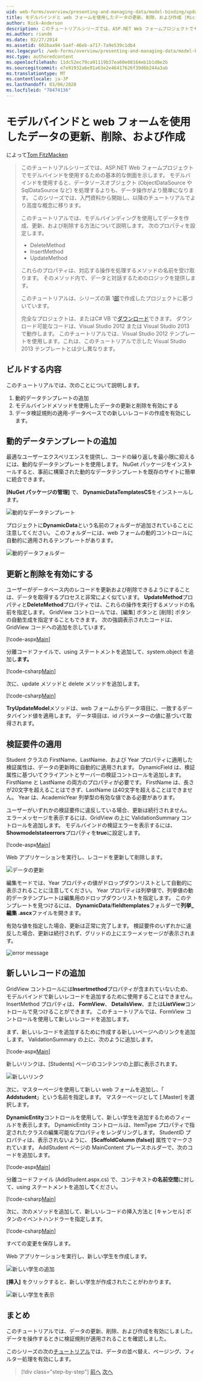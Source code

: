 ```yaml
---
uid: web-forms/overview/presenting-and-managing-data/model-binding/updating-deleting-and-creating-data
title: モデルバインドと web フォームを使用したデータの更新、削除、および作成 |Microsoft Docs
author: Rick-Anderson
description: このチュートリアルシリーズでは、ASP.NET Web フォームプロジェクトでモデルバインドを使用するための基本的な側面を示します。 モデルバインドを使用すると、データの相互作用がより簡単になり-...
ms.author: riande
ms.date: 02/27/2014
ms.assetid: 602baa94-5a4f-46eb-a717-7a9e539c1db4
msc.legacyurl: /web-forms/overview/presenting-and-managing-data/model-binding/updating-deleting-and-creating-data
msc.type: authoredcontent
ms.openlocfilehash: 11dc52ec79ca91119b37ea60e08164eb1b1d0e2b
ms.sourcegitcommit: e7e91932a6e91a63e2e46417626f39d6b244a3ab
ms.translationtype: MT
ms.contentlocale: ja-JP
ms.lasthandoff: 03/06/2020
ms.locfileid: "78474136"
---
```

# <a name="updating-deleting-and-creating-data-with-model-binding-and-web-forms"></a>モデルバインドと web フォームを使用したデータの更新、削除、および作成

によって[Tom FitzMacken](https://github.com/tfitzmac)

> このチュートリアルシリーズでは、ASP.NET Web フォームプロジェクトでモデルバインドを使用するための基本的な側面を示します。 モデルバインドを使用すると、データソースオブジェクト (ObjectDataSource や SqlDataSource など) を処理するよりも、データ操作がより簡単になります。 このシリーズでは、入門資料から開始し、以降のチュートリアルでより高度な概念に移ります。
> 
> このチュートリアルでは、モデルバインディングを使用してデータを作成、更新、および削除する方法について説明します。 次のプロパティを設定します。
> 
> - DeleteMethod
> - InsertMethod
> - UpdateMethod
> 
> これらのプロパティは、対応する操作を処理するメソッドの名前を受け取ります。 そのメソッド内で、データと対話するためのロジックを提供します。
> 
> このチュートリアルは、シリーズの第 1[部](retrieving-data.md)で作成したプロジェクトに基づいています。
> 
> 完全なプロジェクトは、またはC# VB で[ダウンロード](https://go.microsoft.com/fwlink/?LinkId=286116)できます。 ダウンロード可能なコードは、Visual Studio 2012 または Visual Studio 2013 で動作します。 このチュートリアルでは、Visual Studio 2012 テンプレートを使用します。これは、このチュートリアルで示した Visual Studio 2013 テンプレートとは少し異なります。

## <a name="what-youll-build"></a>ビルドする内容

このチュートリアルでは、次のことについて説明します。

1. 動的データテンプレートの追加
2. モデルバインドメソッドを使用したデータの更新と削除を有効にする
3. データ検証規則の適用-データベースでの新しいレコードの作成を有効にします。

## <a name="add-dynamic-data-templates"></a>動的データテンプレートの追加

最適なユーザーエクスペリエンスを提供し、コードの繰り返しを最小限に抑えるには、動的なデータテンプレートを使用します。 NuGet パッケージをインストールすると、事前に構築された動的なデータテンプレートを既存のサイトに簡単に統合できます。

**[NuGet パッケージの管理]** で、 **DynamicDataTemplatesCS**をインストールします。

![動的なデータテンプレート](updating-deleting-and-creating-data/_static/image1.png)

プロジェクトに**DynamicData**という名前のフォルダーが追加されていることに注意してください。 このフォルダーには、web フォームの動的コントロールに自動的に適用されるテンプレートがあります。

![動的データフォルダー](updating-deleting-and-creating-data/_static/image2.png)

## <a name="enable-updating-and-deleting"></a>更新と削除を有効にする

ユーザーがデータベース内のレコードを更新および削除できるようにすることは、データを取得するプロセスと非常によく似ています。 **UpdateMethod**プロパティと**DeleteMethod**プロパティでは、これらの操作を実行するメソッドの名前を指定します。 GridView コントロールでは、[編集] ボタンと [削除] ボタンの自動生成を指定することもできます。 次の強調表示されたコードは、GridView コードへの追加を示しています。

[!code-aspx[Main](updating-deleting-and-creating-data/samples/sample1.aspx?highlight=4-5)]

分離コードファイルで、using ステートメントを追加して、system.object を追加し**ます。**

[!code-csharp[Main](updating-deleting-and-creating-data/samples/sample2.cs)]

次に、update メソッドと delete メソッドを追加します。

[!code-csharp[Main](updating-deleting-and-creating-data/samples/sample3.cs)]

**TryUpdateModel**メソッドは、web フォームからデータ項目に、一致するデータバインド値を適用します。 データ項目は、id パラメーターの値に基づいて取得されます。

## <a name="enforce-validation-requirements"></a>検証要件の適用

Student クラスの FirstName、LastName、および Year プロパティに適用した検証属性は、データの更新時に自動的に適用されます。 DynamicField は、検証属性に基づいてクライアントとサーバーの検証コントロールを追加します。 FirstName と LastName の両方のプロパティが必要です。 FirstName は、長さが20文字を超えることはできず、LastName は40文字を超えることはできません。 Year は、AcademicYear 列挙型の有効な値である必要があります。

ユーザーがいずれかの検証要件に違反している場合、更新は続行されません。 エラーメッセージを表示するには、GridView の上に ValidationSummary コントロールを追加します。 モデルバインドの検証エラーを表示するには、 **Showmodelstateerrors**プロパティを**true**に設定します。 

[!code-aspx[Main](updating-deleting-and-creating-data/samples/sample4.aspx)]

Web アプリケーションを実行し、レコードを更新して削除します。

![データの更新](updating-deleting-and-creating-data/_static/image3.png)

編集モードでは、Year プロパティの値がドロップダウンリストとして自動的に表示されることに注意してください。 Year プロパティは列挙値で、列挙値の動的データテンプレートは編集用のドロップダウンリストを指定します。 このテンプレートを見つけるには、 **DynamicData**/**fieldtemplates**フォルダーで**列挙\_編集 .ascx**ファイルを開きます。

有効な値を指定した場合、更新は正常に完了します。 検証要件のいずれかに違反した場合、更新は続行されず、グリッドの上にエラーメッセージが表示されます。

![error message](updating-deleting-and-creating-data/_static/image4.png)

## <a name="add-new-records"></a>新しいレコードの追加

GridView コントロールには**Insertmethod**プロパティが含まれていないため、モデルバインドで新しいレコードを追加するために使用することはできません。 InsertMethod プロパティは、 **FormView**、 **DetailsView**、または**ListView**コントロールで見つけることができます。 このチュートリアルでは、FormView コントロールを使用して新しいレコードを追加します。

まず、新しいレコードを追加するために作成する新しいページへのリンクを追加します。 ValidationSummary の上に、次のように追加します。

[!code-aspx[Main](updating-deleting-and-creating-data/samples/sample5.aspx)]

新しいリンクは、[Students] ページのコンテンツの上部に表示されます。

![新しいリンク](updating-deleting-and-creating-data/_static/image5.png)

次に、マスターページを使用して新しい web フォームを追加し、「 **Addstudent**」という名前を指定します。 マスターページとして [.Master] を選択します。

**DynamicEntity**コントロールを使用して、新しい学生を追加するためのフィールドを表示します。 DynamicEntity コントロールは、ItemType プロパティで指定されたクラスの編集可能なプロパティをレンダリングします。 StudentID プロパティは、表示されないように、 **[ScaffoldColumn (false)]** 属性でマークされています。 AddStudent ページの MainContent プレースホルダーで、次のコードを追加します。

[!code-aspx[Main](updating-deleting-and-creating-data/samples/sample6.aspx)]

分離コードファイル (AddStudent.aspx.cs) で、コンテキスト**の名前空間**に対して、using ステートメントを追加し**て**ください。

[!code-csharp[Main](updating-deleting-and-creating-data/samples/sample7.cs)]

次に、次のメソッドを追加して、新しいレコードの挿入方法と [キャンセル] ボタンのイベントハンドラーを指定します。

[!code-csharp[Main](updating-deleting-and-creating-data/samples/sample8.cs)]

すべての変更を保存します。

Web アプリケーションを実行し、新しい学生を作成します。

![新しい学生の追加](updating-deleting-and-creating-data/_static/image6.png)

**[挿入]** をクリックすると、新しい学生が作成されたことがわかります。

![新しい学生を表示](updating-deleting-and-creating-data/_static/image7.png)

## <a name="conclusion"></a>まとめ

このチュートリアルでは、データの更新、削除、および作成を有効にしました。 データを操作するときに検証規則が適用されることを確認しました。

このシリーズの次の[チュートリアル](sorting-paging-and-filtering-data.md)では、データの並べ替え、ページング、フィルター処理を有効にします。

> [!div class="step-by-step"]
> [前へ](retrieving-data.md)
> [次へ](sorting-paging-and-filtering-data.md)
